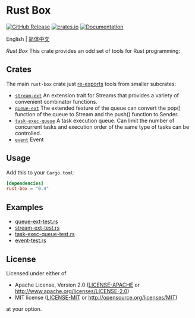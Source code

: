 # Rust Box

<a href="https://github.com/try-box/rust-box/releases"><img alt="GitHub Release" src="https://img.shields.io/github/release/try-box/rust-box?color=brightgreen" /></a>
<a href="https://crates.io/crates/rust-box"><img alt="crates.io" src="https://img.shields.io/crates/v/rust-box" /></a>
<a href="https://docs.rs/rust-box"><img alt="Documentation" src="https://docs.rs/rust-box/badge.svg" /></a>

English | [简体中文](./README-CN.md)

*Rust Box* This crate provides an odd set of tools for Rust programming:

## Crates

The main `rust-box` crate just [re-exports](src/lib.rs) tools from smaller subcrates:

* [`stream-ext`](https://github.com/try-box/rust-box/tree/main/stream-ext)
  An extension trait for Streams that provides a variety of convenient combinator functions.
* [`queue-ext`](https://github.com/try-box/rust-box/tree/main/queue-ext)
  The extended feature of the queue can convert the pop() function of the queue to Stream and the push() function to
  Sender.
* [`task-exec-queue`](https://github.com/try-box/rust-box/tree/main/task-exec-queue)
  A task execution queue. Can limit the number of concurrent tasks and execution order of the same type of tasks can be
  controlled.
* [`event`](https://github.com/try-box/rust-box/tree/main/event)
  Event


## Usage

Add this to your `Cargo.toml`:

```toml
[dependencies]
rust-box = "0.4"
```

## Examples

- [queue-ext-test.rs](https://github.com/try-box/rust-box/blob/main/examples/src/queue-ext-test.rs)
- [stream-ext-test.rs](https://github.com/try-box/rust-box/blob/main/examples/src/stream-ext-test.rs)
- [task-exec-queue-test.rs](https://github.com/try-box/rust-box/blob/main/examples/src/task-exec-queue-test.rs)
- [event-test.rs](https://github.com/try-box/rust-box/blob/main/examples/src/event-test.rs)

## License

Licensed under either of

* Apache License, Version 2.0 ([LICENSE-APACHE](LICENSE-APACHE) or http://www.apache.org/licenses/LICENSE-2.0)
* MIT license ([LICENSE-MIT](LICENSE-MIT) or http://opensource.org/licenses/MIT)

at your option.
